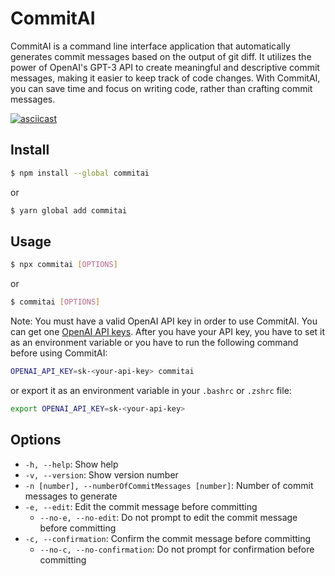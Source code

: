 # CommitAI

CommitAI is a command line interface application that automatically generates commit messages based on the output of git diff. It utilizes the power of OpenAI's GPT-3 API to create meaningful and descriptive commit messages, making it easier to keep track of code changes. With CommitAI, you can save time and focus on writing code, rather than crafting commit messages.

<!-- <p align="center">
  <img width="1024" src="./demo.svg">
</p> -->

<!-- <script id="asciicast-y685nS8Qeh26ISn8gY5HF8lQK" src="https://asciinema.org/a/y685nS8Qeh26ISn8gY5HF8lQK.js" async></script> -->

<!-- <video src="https://asciinema.org/a/y685nS8Qeh26ISn8gY5HF8lQK" width="320" height="240" controls></video> -->

[![asciicast](https://asciinema.org/a/y685nS8Qeh26ISn8gY5HF8lQK.svg)](https://asciinema.org/a/y685nS8Qeh26ISn8gY5HF8lQK)


## Install

```bash
$ npm install --global commitai
```
or
```bash
$ yarn global add commitai
```



## Usage

```bash
$ npx commitai [OPTIONS]
```
or
```bash
$ commitai [OPTIONS]
```

Note: You must have a valid OpenAI API key in order to use CommitAI. You can get one [OpenAI API keys](https://beta.openai.com/account/api-keys). After you have your API key, you have to set it as an environment variable or you have to run the following command before using CommitAI:
```bash
OPENAI_API_KEY=sk-<your-api-key> commitai
```
or export it as an environment variable in your `.bashrc` or `.zshrc` file:
```bash
export OPENAI_API_KEY=sk-<your-api-key>
```

## Options

- `-h, --help`: Show help
- `-v, --version`: Show version number
- `-n [number], --numberOfCommitMessages [number]`: Number of commit messages to generate
- `-e, --edit`: Edit the commit message before committing
  - `--no-e, --no-edit`: Do not prompt to edit the commit message before committing
- `-c, --confirmation`: Confirm the commit message before committing
  - `--no-c, --no-confirmation`: Do not prompt for confirmation before committing
